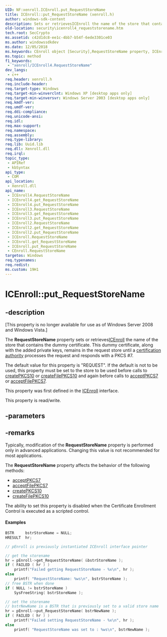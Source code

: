 ```yaml
---
UID: NF:xenroll.ICEnroll.put_RequestStoreName
title: ICEnroll::put_RequestStoreName (xenroll.h)
author: windows-sdk-content
description: Sets or retrievesICEnroll the name of the store that contains the dummy certificate.
old-location: security\icenroll4_requeststorename.htm
tech.root: SecCrypto
ms.assetid: c42d1dc8-ee1c-4bb7-b54f-6ede3301ce03
ms.author: windowssdkdev
ms.date: 12/05/2018
ms.keywords: CEnroll object [Security],RequestStoreName property, ICEnroll interface [Security],RequestStoreName property, ICEnroll.RequestStoreName, ICEnroll.put_RequestStoreName, ICEnroll2 interface [Security],RequestStoreName property, ICEnroll2.RequestStoreName, ICEnroll2::get_RequestStoreName, ICEnroll2::put_RequestStoreName, ICEnroll3 interface [Security],RequestStoreName property, ICEnroll3.RequestStoreName, ICEnroll3::get_RequestStoreName, ICEnroll3::put_RequestStoreName, ICEnroll4 interface [Security],RequestStoreName property, ICEnroll4.RequestStoreName, ICEnroll4::RequestStoreName, ICEnroll4::get_RequestStoreName, ICEnroll4::put_RequestStoreName, ICEnroll::get_RequestStoreName, ICEnroll::put_RequestStoreName, RequestStoreName property [Security], RequestStoreName property [Security],CEnroll object, RequestStoreName property [Security],ICEnroll interface, RequestStoreName property [Security],ICEnroll2 interface, RequestStoreName property [Security],ICEnroll3 interface, RequestStoreName property [Security],ICEnroll4 interface, put_RequestStoreName, security.icenroll4_requeststorename, xenroll/ICEnroll2::RequestStoreName, xenroll/ICEnroll2::get_RequestStoreName, xenroll/ICEnroll2::put_RequestStoreName, xenroll/ICEnroll3::RequestStoreName, xenroll/ICEnroll3::get_RequestStoreName, xenroll/ICEnroll3::put_RequestStoreName, xenroll/ICEnroll4::RequestStoreName, xenroll/ICEnroll4::get_RequestStoreName, xenroll/ICEnroll4::put_RequestStoreName, xenroll/ICEnroll::RequestStoreName, xenroll/ICEnroll::get_RequestStoreName, xenroll/ICEnroll::put_RequestStoreName
ms.topic: method
f1_keywords: 
 - "xenroll/ICEnroll4.RequestStoreName"
dev_langs:
 - c++
req.header: xenroll.h
req.include-header: 
req.target-type: Windows
req.target-min-winverclnt: Windows XP [desktop apps only]
req.target-min-winversvr: Windows Server 2003 [desktop apps only]
req.kmdf-ver: 
req.umdf-ver: 
req.ddi-compliance: 
req.unicode-ansi: 
req.idl: 
req.max-support: 
req.namespace: 
req.assembly: 
req.type-library: 
req.lib: Uuid.lib
req.dll: Xenroll.dll
req.irql: 
topic_type:
 - APIRef
 - kbSyntax
api_type:
 - COM
api_location:
 - Xenroll.dll
api_name:
 - ICEnroll4.RequestStoreName
 - ICEnroll4.get_RequestStoreName
 - ICEnroll4.put_RequestStoreName
 - ICEnroll3.RequestStoreName
 - ICEnroll3.get_RequestStoreName
 - ICEnroll3.put_RequestStoreName
 - ICEnroll2.RequestStoreName
 - ICEnroll2.get_RequestStoreName
 - ICEnroll2.put_RequestStoreName
 - ICEnroll.RequestStoreName
 - ICEnroll.get_RequestStoreName
 - ICEnroll.put_RequestStoreName
 - CEnroll.RequestStoreName
targetos: Windows
req.typenames: 
req.redist: 
ms.custom: 19H1
---
```


# ICEnroll::put_RequestStoreName


## -description


<p class="CCE_Message">[This property is no longer available for use as of Windows Server 2008 and Windows Vista.]

The <b>RequestStoreName</b> property sets or retrieves<a href="https://docs.microsoft.com/windows/desktop/api/xenroll/nn-xenroll-icenroll">ICEnroll</a> the name of the store that contains the dummy certificate. This dummy certificate, along with the added private keys, remains in the request store  until a <a href="https://docs.microsoft.com/windows/desktop/SecGloss/c-gly">certification authority</a> processes the request and responds with a PKCS #7.

The default value for this property is  "REQUEST". If the default is not to be used, this property must be set to the store to be used before calls to 
<a href="https://docs.microsoft.com/windows/desktop/api/xenroll/nf-xenroll-icenroll-createpkcs10">createPKCS10</a> or <a href="https://docs.microsoft.com/windows/desktop/api/xenroll/nf-xenroll-icenroll-createfilepkcs10">createFilePKCS10</a> and again before calls to 
<a href="https://docs.microsoft.com/windows/desktop/api/xenroll/nf-xenroll-icenroll-acceptpkcs7">acceptPKCS7</a> or <a href="https://docs.microsoft.com/windows/desktop/api/xenroll/nf-xenroll-icenroll-acceptfilepkcs7">acceptFilePKCS7</a>.

This property was first defined in the <a href="https://docs.microsoft.com/windows/desktop/api/xenroll/nn-xenroll-icenroll">ICEnroll</a> interface.

This property is read/write.


## -parameters


## -remarks



Typically, modification of the <b>RequestStoreName</b> property is  performed only in advanced applications. Changing this value is not recommended for most applications.


The <b>RequestStoreName</b> property affects the behavior of the following methods:

<ul>
<li>
<a href="https://docs.microsoft.com/windows/desktop/api/xenroll/nf-xenroll-icenroll-acceptpkcs7">acceptPKCS7</a>
</li>
<li>
<a href="https://docs.microsoft.com/windows/desktop/api/xenroll/nf-xenroll-icenroll-acceptfilepkcs7">acceptFilePKCS7</a>
</li>
<li>
<a href="https://docs.microsoft.com/windows/desktop/api/xenroll/nf-xenroll-icenroll-createpkcs10">createPKCS10</a>
</li>
<li>
<a href="https://docs.microsoft.com/windows/desktop/api/xenroll/nf-xenroll-icenroll-createfilepkcs10">createFilePKCS10</a>
</li>
</ul>


The ability to set this property is disabled when  the Certificate Enrollment Control is executed as a scripted control.


#### Examples


```cpp
BSTR     bstrStoreName = NULL;
HRESULT  hr;

// pEnroll is previously instantiated ICEnroll interface pointer

// get the storename
hr = pEnroll->get_RequestStoreName( &bstrStoreName );
if ( FAILED ( hr ) )
    printf("Failed getting RequestStoreName - %x\n", hr );
else
    printf( "RequestStoreName: %ws\n", bstrStoreName );
// free BSTR when done
if ( NULL != bstrStoreName )
    SysFreeString( bstrStoreName );

// set the storename
// bstrNewName is a BSTR that is previously set to a valid store name
hr = pEnroll->put_RequestStoreName( bstrNewName );
if ( FAILED ( hr ) )
    printf("Failed setting RequestStoreName - %x\n", hr );
else
    printf( "RequestStoreName was set to : %ws\n", bstrNewName );
```




